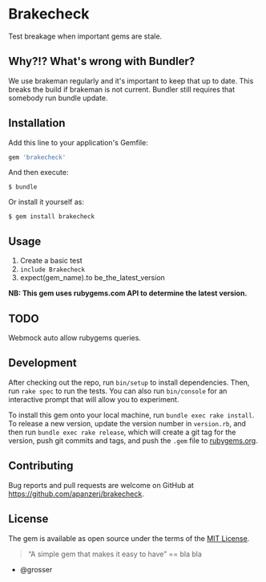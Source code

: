 # Brakecheck

Test breakage when important gems are stale.

## Why?!? What's wrong with Bundler?

We use brakeman regularly and it's important to keep that up to date. This breaks the build if brakeman is not current. Bundler still requires that somebody run bundle update.

## Installation

Add this line to your application's Gemfile:

```ruby
gem 'brakecheck'
```

And then execute:

    $ bundle

Or install it yourself as:

    $ gem install brakecheck

## Usage

1. Create a basic test
2. `include Brakecheck`
3. expect(gem_name).to be_the_latest_version


__NB: This gem uses rubygems.com API to determine the latest version.__

## TODO

Webmock auto allow rubygems queries.

## Development

After checking out the repo, run `bin/setup` to install dependencies. Then, run `rake spec` to run the tests. You can also run `bin/console` for an interactive prompt that will allow you to experiment.

To install this gem onto your local machine, run `bundle exec rake install`. To release a new version, update the version number in `version.rb`, and then run `bundle exec rake release`, which will create a git tag for the version, push git commits and tags, and push the `.gem` file to [rubygems.org](https://rubygems.org).

## Contributing

Bug reports and pull requests are welcome on GitHub at https://github.com/apanzerj/brakecheck.


## License

The gem is available as open source under the terms of the [MIT License](http://opensource.org/licenses/MIT).



> “A simple gem that makes it easy to have” == bla bla
- @grosser
